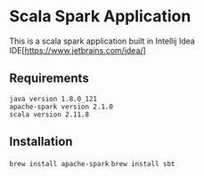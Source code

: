 # Scala Spark Application
This is a scala spark application built in Intellij Idea IDE[https://www.jetbrains.com/idea/]

## Requirements
```
java version 1.8.0_121
apache-spark version 2.1.0
scala version 2.11.8
```

## Installation
`brew install apache-spark`
`brew install sbt`
